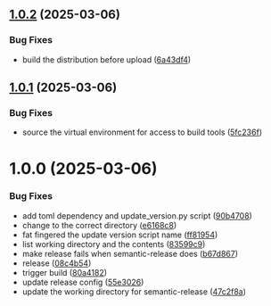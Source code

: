 ## [1.0.2](https://github.com/ocrosby/astrocompute/compare/v1.0.1...v1.0.2) (2025-03-06)


### Bug Fixes

* build the distribution before upload ([6a43df4](https://github.com/ocrosby/astrocompute/commit/6a43df4709297968f934a3c454ebeffb85220051))

## [1.0.1](https://github.com/ocrosby/astrocompute/compare/v1.0.0...v1.0.1) (2025-03-06)


### Bug Fixes

* source the virtual environment for access to build tools ([5fc236f](https://github.com/ocrosby/astrocompute/commit/5fc236fe3567687b03bc711e33a94915757cd844))

# 1.0.0 (2025-03-06)


### Bug Fixes

* add toml dependency and update_version.py script ([90b4708](https://github.com/ocrosby/astrocompute/commit/90b4708c2c5544db0438942e45507bd5d0b62c1b))
* change to the correct directory ([e6168c8](https://github.com/ocrosby/astrocompute/commit/e6168c81c7a5c378bd380c527f4725d9da3e7c76))
* fat fingered the update version script name ([ff81954](https://github.com/ocrosby/astrocompute/commit/ff81954ed3830e6c945656a859b2c9820972ad4b))
* list working directory and the contents ([83599c9](https://github.com/ocrosby/astrocompute/commit/83599c9a42c63fe768fa5c80e1e9f81edf3980e7))
* make release fails when semantic-release does ([b67d867](https://github.com/ocrosby/astrocompute/commit/b67d867c5022203b4248ec788bbf36897f1b4620))
* release ([08c4b54](https://github.com/ocrosby/astrocompute/commit/08c4b541530d4f84e9d575a9fce1cf92f9fb8089))
* trigger build ([80a4182](https://github.com/ocrosby/astrocompute/commit/80a41826960fadef97bc067970f0a9a258725b8f))
* update release config ([55e3026](https://github.com/ocrosby/astrocompute/commit/55e3026b2b8b02542ff355469f630fd2db171fd3))
* update the working directory for semantic-release ([47c2f8a](https://github.com/ocrosby/astrocompute/commit/47c2f8aa543cc640eb633acd6ed822a3e435b834))

